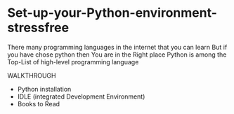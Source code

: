 # Set-up-your-Python-environment-stressfree
There many programming languages in the internet that you can learn 
But if you have chose python then You are in the Right place
Python is among the Top-List of high-level programming language 

WALKTHROUGH 
* Python installation 
* IDLE (integrated Development Environment)
* Books to Read
